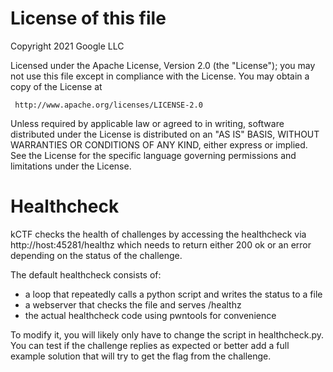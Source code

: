 # License of this file

Copyright 2021 Google LLC

Licensed under the Apache License, Version 2.0 (the "License");
you may not use this file except in compliance with the License.
You may obtain a copy of the License at

     http://www.apache.org/licenses/LICENSE-2.0

Unless required by applicable law or agreed to in writing, software
distributed under the License is distributed on an "AS IS" BASIS,
WITHOUT WARRANTIES OR CONDITIONS OF ANY KIND, either express or implied.
See the License for the specific language governing permissions and
limitations under the License.

# Healthcheck

kCTF checks the health of challenges by accessing the healthcheck via
http://host:45281/healthz which needs to return either 200 ok or an error
depending on the status of the challenge.

The default healthcheck consists of:
* a loop that repeatedly calls a python script and writes the status to a file
* a webserver that checks the file and serves /healthz
* the actual healthcheck code using pwntools for convenience

To modify it, you will likely only have to change the script in healthcheck.py.
You can test if the challenge replies as expected or better add a full example
solution that will try to get the flag from the challenge.
